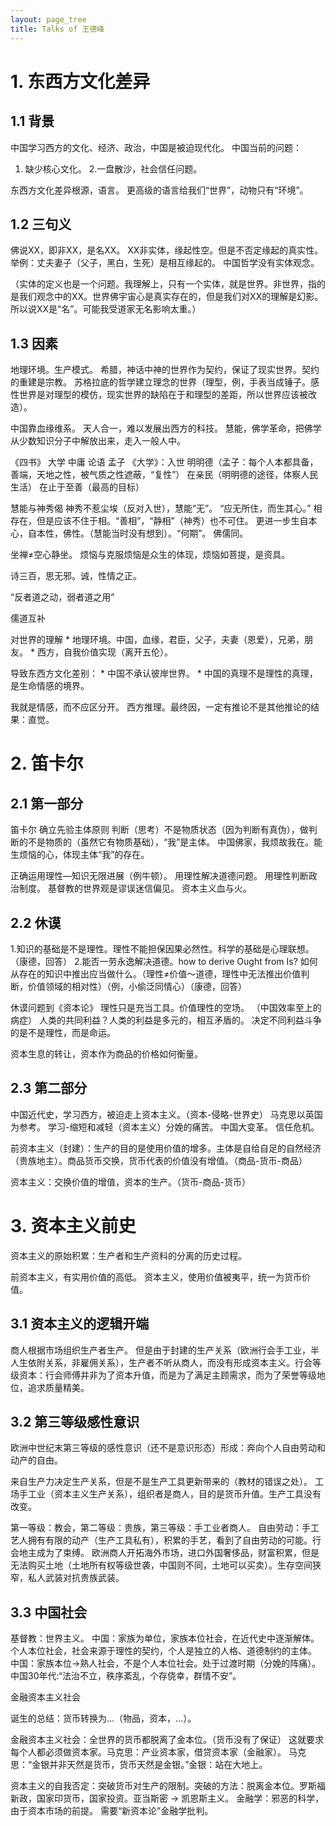 ```yaml
---
layout: page_tree
title: Talks of 王德峰
---
```



# 1. 东西方文化差异

## 1.1 背景
中国学习西方的文化、经济、政治，中国是被迫现代化。 中国当前的问题：

1. 缺少核心文化。 2.一盘散沙，社会信任问题。

东西方文化差异根源，语言。 更高级的语言给我们“世界”，动物只有“环境”。

## 1.2 三句义
佛说XX，即非XX，是名XX。 XX非实体，缘起性空。但是不否定缘起的真实性。 举例：丈夫妻子（父子，黑白，生死）是相互缘起的。 中国哲学没有实体观念。

（实体的定义也是一个问题。我理解上，只有一个实体，就是世界。非世界，指的是我们观念中的XX。世界佛宇宙心是真实存在的，但是我们对XX的理解是幻影。所以说XX是“名”。可能我受道家无名影响太重。）

## 1.3 因素
地理环境。生产模式。 希腊，神话中神的世界作为契约，保证了现实世界。契约的重建是宗教。 苏格拉底的哲学建立理念的世界（理型，例，手表当成锤子。感性世界是对理型的模仿，现实世界的缺陷在于和理型的差距，所以世界应该被改造）。

中国靠血缘维系。 天人合一，难以发展出西方的科技。 慧能，佛学革命，把佛学从少数知识分子中解放出来，走入一般人中。

《四书》 大学 中庸 论语 孟子 《大学》：入世 明明德（孟子：每个人本都具备，善端，天地之性，被气质之性遮蔽，“复性”） 在亲民（明明德的途径，体察人民生活） 在止于至善（最高的目标）

慧能与神秀偈 神秀不惹尘埃（反对入世），慧能“无”。 “应无所住，而生其心。” 相存在，但是应该不住于相。“善相”，“静相”（神秀）也不可住。 更进一步生自本心，自本性，佛性。（慧能当时没有想到）。“何期”。 佛儒同。

坐禅≠空心静坐。 烦恼与克服烦恼是众生的体现，烦恼如菩提，是资具。

诗三百，思无邪。诚，性情之正。

“反者道之动，弱者道之用”

儒道互补

对世界的理解 * 地理环境。中国，血缘，君臣，父子，夫妻（恩爱），兄弟，朋友。 * 西方，自我价值实现（离开五伦）。

导致东西方文化差别： * 中国不承认彼岸世界。 * 中国的真理不是理性的真理，是生命情感的境界。

我就是情感，而不应区分开。 西方推理。最终因，一定有推论不是其他推论的结果：直觉。


# 2. 笛卡尔
## 2.1 第一部分
笛卡尔 确立先验主体原则 判断（思考）不是物质状态（因为判断有真伪），做判断的不是物质的（虽然它有物质基础），“我”是主体。 中国佛家，我烦故我在。能生烦恼的心，体现主体“我”的存在。

正确运用理性—知识无限进展（例牛顿）。 用理性解决道德问题。 用理性判断政治制度。 基督教的世界观是谬误迷信偏见。 资本主义血与火。

## 2.2 休谟
1.知识的基础是不是理性。理性不能担保因果必然性。科学的基础是心理联想。（康德，回答）
2.能否一劳永逸解决道德。how to derive Ought from Is? 如何从存在的知识中推出应当做什么。（理性≠价值～道德，理性中无法推出价值判断，价值领域的相对性）（例，小偷泛同情心）（康德，回答）

休谟问题到《资本论》 理性只是充当工具。价值理性的空场。 （中国效率至上的病症） 人类的共同利益？人类的利益是多元的，相互矛盾的。 决定不同利益斗争的是不是理性，而是命运。

资本生息的转让，资本作为商品的价格如何衡量。

## 2.3 第二部分
中国近代史，学习西方，被迫走上资本主义。（资本-侵略-世界史） 马克思以英国为参考。 学习-缩短和减轻（资本主义）分娩的痛苦。 中国大变革。 信任危机。

前资本主义（封建）：生产的目的是使用价值的增多。主体是自给自足的自然经济（贵族地主）。商品货币交换，货币代表的价值没有增值。（商品-货币-商品）

资本主义：交换价值的增值，资本的生产。（货币-商品-货币）

# 3. 资本主义前史
资本主义的原始积累：生产者和生产资料的分离的历史过程。

前资本主义，有实用价值的高低。 资本主义，使用价值被夷平，统一为货币价值。

## 3.1 资本主义的逻辑开端
商人根据市场组织生产者生产。 但是由于封建的生产关系（欧洲行会手工业，半人生依附关系，非雇佣关系），生产者不听从商人，而没有形成资本主义。行会等级资本：行会师傅并非为了资本升值，而是为了满足主顾需求，而为了荣誉等级地位，追求质量精美。

## 3.2 第三等级感性意识
欧洲中世纪末第三等级的感性意识（还不是意识形态）形成：奔向个人自由劳动和动产的自由。

来自生产力决定生产关系，但是不是生产工具更新带来的（教材的错误之处）。 工场手工业（资本主义生产关系），组织者是商人，目的是货币升值。生产工具没有改变。

第一等级：教会，第二等级：贵族，第三等级：手工业者商人。 自由劳动：手工艺人拥有有限的动产（生产工具私有），积累的手艺，看到了自由劳动的可能。行会地主成为了束缚。 欧洲商人开拓海外市场，进口外国奢侈品，财富积累，但是无法购买土地（土地所有权等级世袭，中国则不同，土地可以买卖）。生存空间狭窄，私人武装对抗贵族武装。

## 3.3 中国社会
基督教：世界主义。 中国：家族为单位，家族本位社会，在近代史中逐渐解体。 个人本位社会，社会来源于理性的契约，个人是独立的人格、道德制约的主体。 中国：家族本位->熟人社会，不是个人本位社会。处于过渡时期（分娩的阵痛）。 中国30年代:“法治不立，秩序紊乱，个存侥幸，群情不安”。

金融资本主义社会

诞生的总结：货币转换为…（物品，资本，…）。

金融资本主义社会：全世界的货币都脱离了金本位。（货币没有了保证） 这就要求每个人都必须做资本家。马克思：产业资本家，借贷资本家（金融家）。 马克思：“金银并非天然是货币，货币天然是金银。”金银：站在大地上。

资本主义的自我否定：突破货币对生产的限制。突破的方法：脱离金本位。罗斯福新政，国家印货币，国家投资。亚当斯密 -> 凯恩斯主义。 金融学：邪恶的科学，由于资本市场的前提。 需要“新资本论”金融学批判。
